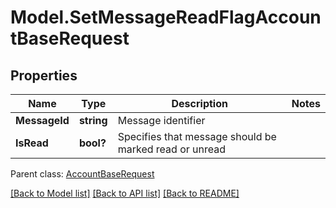 # Model.SetMessageReadFlagAccountBaseRequest
## Properties
Name | Type | Description | Notes
------------ | ------------- | ------------- | -------------
**MessageId** | **string** | Message identifier | 
**IsRead** | **bool?** | Specifies that message should be marked read or unread | 

 Parent class: [AccountBaseRequest](AccountBaseRequest.md)

[[Back to Model list]](README.md#documentation-for-models) [[Back to API list]](README.md#documentation-for-api-endpoints) [[Back to README]](README.md)


